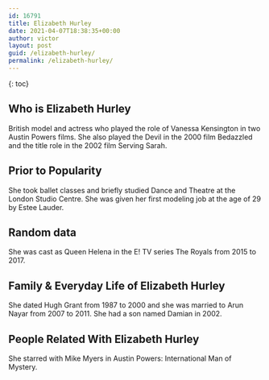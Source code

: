 ```yaml
---
id: 16791
title: Elizabeth Hurley
date: 2021-04-07T18:38:35+00:00
author: victor
layout: post
guid: /elizabeth-hurley/
permalink: /elizabeth-hurley/
---
```



{: toc}


## Who is Elizabeth Hurley



British model and actress who played the role of Vanessa Kensington in two Austin Powers films. She also played the Devil in the 2000 film Bedazzled and the title role in the 2002 film Serving Sarah.

                
                
                
## Prior to Popularity



She took ballet classes and briefly studied Dance and Theatre at the London Studio Centre. She was given her first modeling job at the age of 29 by Estee Lauder.

                
                
                
## Random data



She was cast as Queen Helena in the E! TV series The Royals from 2015 to 2017.

                
                
                
## Family & Everyday Life of Elizabeth Hurley



She dated Hugh Grant from 1987 to 2000 and she was married to Arun Nayar from 2007 to 2011. She had a son named Damian in 2002.

                
                
                
## People Related With Elizabeth Hurley



She starred with Mike Myers in Austin Powers: International Man of Mystery.

                
              
            
          
          
          